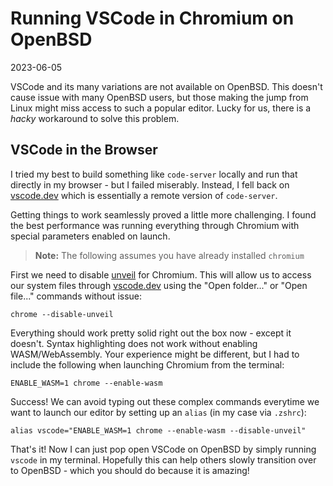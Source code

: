 # Running VSCode in Chromium on OpenBSD

2023-06-05

VSCode and its many variations are not available on OpenBSD. This doesn't cause issue with many OpenBSD users, but those making the jump from Linux might miss access to such a popular editor. Lucky for us, there is a *hacky* workaround to solve this problem.

## VSCode in the Browser

I tried my best to build something like `code-server` locally and run that directly in my browser - but I failed miserably. Instead, I fell back on [vscode.dev](https://vscode.dev) which is essentially a remote version of `code-server`.

Getting things to work seamlessly proved a little more challenging. I found the best performance was running everything through Chromium with special parameters enabled on launch.

> **Note:** The following assumes you have already installed `chromium`

First we need to disable [unveil](https://man.openbsd.org/unveil.2) for Chromium. This will allow us to access our system files through [vscode.dev](https://vscode.dev) using the "Open folder..." or "Open file..." commands without issue:

```
chrome --disable-unveil
```

Everything should work pretty solid right out the box now - except it doesn't. Syntax highlighting does not work without enabling WASM/WebAssembly. Your experience might be different, but I had to include the following when launching Chromium from the terminal:

```
ENABLE_WASM=1 chrome --enable-wasm
```

Success! We can avoid typing out these complex commands everytime we want to launch our editor by setting up an `alias` (in my case via `.zshrc`):

```
alias vscode="ENABLE_WASM=1 chrome --enable-wasm --disable-unveil"
```

That's it! Now I can just pop open VSCode on OpenBSD by simply running `vscode` in my terminal. Hopefully this can help others slowly transition over to OpenBSD - which you should do because it is amazing!